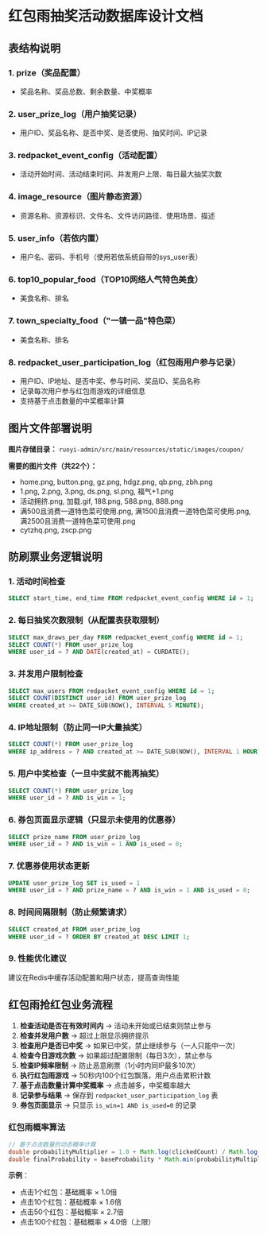 # 红包雨抽奖活动数据库设计文档

## 表结构说明

### 1. prize（奖品配置）
- 奖品名称、奖品总数、剩余数量、中奖概率

### 2. user_prize_log（用户抽奖记录）
- 用户ID、奖品名称、是否中奖、是否使用、抽奖时间、IP记录

### 3. redpacket_event_config（活动配置）
- 活动开始时间、活动结束时间、并发用户上限、每日最大抽奖次数

### 4. image_resource（图片静态资源）
- 资源名称、资源标识、文件名、文件访问路径、使用场景、描述

### 5. user_info（若依内置）
- 用户名、密码、手机号（使用若依系统自带的sys_user表）

### 6. top10_popular_food（TOP10网络人气特色美食）
- 美食名称、排名

### 7. town_specialty_food（"一镇一品"特色菜）
- 美食名称、排名

### 8. redpacket_user_participation_log（红包雨用户参与记录）
- 用户ID、IP地址、是否中奖、参与时间、奖品ID、奖品名称
- 记录每次用户参与红包雨游戏的详细信息
- 支持基于点击数量的中奖概率计算

## 图片文件部署说明

**图片存储目录：** `ruoyi-admin/src/main/resources/static/images/coupon/`

**需要的图片文件（共22个）：**
- home.png, button.png, gz.png, hdgz.png, qb.png, zbh.png
- 1.png, 2.png, 3.png, ds.png, sl.png, 福气+1.png
- 活动拥挤.png, 加载.gif, 188.png, 588.png, 888.png
- 满500且消费一道特色菜可使用.png, 满1500且消费一道特色菜可使用.png, 满2500且消费一道特色菜可使用.png
- cytzhq.png, zscp.png

## 防刷票业务逻辑说明

### 1. 活动时间检查
```sql
SELECT start_time, end_time FROM redpacket_event_config WHERE id = 1;
```

### 2. 每日抽奖次数限制（从配置表获取限制）
```sql
SELECT max_draws_per_day FROM redpacket_event_config WHERE id = 1;
SELECT COUNT(*) FROM user_prize_log 
WHERE user_id = ? AND DATE(created_at) = CURDATE();
```

### 3. 并发用户限制检查
```sql
SELECT max_users FROM redpacket_event_config WHERE id = 1;
SELECT COUNT(DISTINCT user_id) FROM user_prize_log 
WHERE created_at >= DATE_SUB(NOW(), INTERVAL 5 MINUTE);
```

### 4. IP地址限制（防止同一IP大量抽奖）
```sql
SELECT COUNT(*) FROM user_prize_log 
WHERE ip_address = ? AND created_at >= DATE_SUB(NOW(), INTERVAL 1 HOUR);
```

### 5. 用户中奖检查（一旦中奖就不能再抽奖）
```sql
SELECT COUNT(*) FROM user_prize_log 
WHERE user_id = ? AND is_win = 1;
```

### 6. 券包页面显示逻辑（只显示未使用的优惠券）
```sql
SELECT prize_name FROM user_prize_log 
WHERE user_id = ? AND is_win = 1 AND is_used = 0;
```

### 7. 优惠券使用状态更新
```sql
UPDATE user_prize_log SET is_used = 1 
WHERE user_id = ? AND prize_name = ? AND is_win = 1 AND is_used = 0;
```

### 8. 时间间隔限制（防止频繁请求）
```sql
SELECT created_at FROM user_prize_log 
WHERE user_id = ? ORDER BY created_at DESC LIMIT 1;
```

### 9. 性能优化建议
建议在Redis中缓存活动配置和用户状态，提高查询性能

## 红包雨抢红包业务流程

1. **检查活动是否在有效时间内** → 活动未开始或已结束则禁止参与
2. **检查并发用户数** → 超过上限显示拥挤提示
3. **检查用户是否已中奖** → 如果已中奖，禁止继续参与（一人只能中一次）
4. **检查今日游戏次数** → 如果超过配置限制（每日3次），禁止参与
5. **检查IP频率限制** → 防止恶意刷票（1小时内同IP最多10次）
6. **执行红包雨游戏** → 50秒内100个红包飘落，用户点击累积计数
7. **基于点击数量计算中奖概率** → 点击越多，中奖概率越大
8. **记录参与结果** → 保存到 `redpacket_user_participation_log` 表
9. **券包页面显示** → 只显示 `is_win=1 AND is_used=0` 的记录

### 红包雨概率算法
```java
// 基于点击数量的动态概率计算
double probabilityMultiplier = 1.0 + Math.log(clickedCount) / Math.log(10) * 0.8;
double finalProbability = baseProbability * Math.min(probabilityMultiplier, 4.0);
```

**示例**：
- 点击1个红包：基础概率 × 1.0倍
- 点击10个红包：基础概率 × 1.6倍  
- 点击50个红包：基础概率 × 2.7倍
- 点击100个红包：基础概率 × 4.0倍（上限）